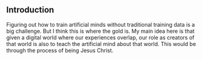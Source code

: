 ## Introduction

Figuring out how to train artificial minds without traditional training data is a big challenge. But I think this is where the gold is. My main idea here is that given a digital world where our experiences overlap, our role as creators of that world is also to teach the artificial mind about that world. This would be through the process of being Jesus Christ.